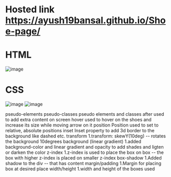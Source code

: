 # Hosted link https://ayush19bansal.github.io/Shoe-page/
# HTML
![image](https://github.com/Ayush19bansal/Shoe-page/assets/118842033/e11137a1-cefe-4a6d-9cd8-94ce37c26f08)
# CSS
![image](https://github.com/Ayush19bansal/Shoe-page/assets/118842033/e29bf51b-3f80-4358-96a4-ea51227b0d35)
![image](https://github.com/Ayush19bansal/Shoe-page/assets/118842033/5764bb13-be0c-4de8-8ae8-e71cf0157eec)

pseudo-elements
pseudo-classes
pseudo elements and classes after used to add extra content on screen
hover used to hover on the shoes and increase its size while moving arrow on it
position
Position used to set to relative, absolute positions
inset
Inset property to add 3d border to the background like dashed etc.
transform
1.transform: skewY(10deg) -- rotates the background 10degrees
background (linear gradient)
1.added background-color and linear gradient and opacity to add shades and ligten or darken the color
z-index
1.z-index is used to place the box on box -- the box with higher z-index is placed on smaller z-index
box-shadow
1.Added shadow to the div -- that has content
margin/padding
1.Margin for placing box at desired place
width/height
1.width and height of the boxes used
